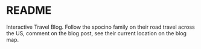 # README

Interactive Travel Blog. Follow the spocino family on their road travel across the US, comment on the blog post, see their current location on the blog map. 

